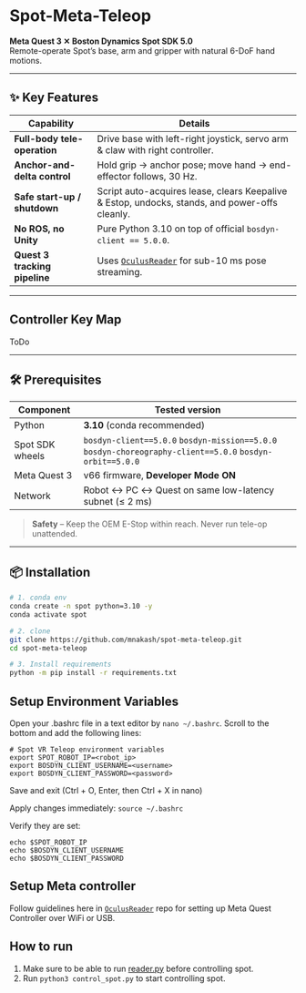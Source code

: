 # Spot-Meta-Teleop  
**Meta Quest 3 ✕ Boston Dynamics Spot SDK 5.0**  
Remote-operate Spot’s base, arm and gripper with natural 6-DoF hand motions.

---

## ✨  Key Features
| Capability | Details |
|------------|---------|
| **Full-body tele-operation** | Drive base with left-right joystick, servo arm & claw with right controller. |
| **Anchor-and-delta control** | Hold grip → anchor pose; move hand → end-effector follows, 30 Hz. |
| **Safe start-up / shutdown** | Script auto-acquires lease, clears Keepalive & Estop, undocks, stands, and power-offs cleanly. |
| **No ROS, no Unity** | Pure Python 3.10 on top of official `bosdyn-client == 5.0.0`. |
| **Quest 3 tracking pipeline** | Uses [`OculusReader`](https://github.com/OculusQuestCode/OculusReader) for sub-10 ms pose streaming. |

---

## Controller Key Map

ToDo

---

## 🛠  Prerequisites

| Component | Tested version |
|-----------|----------------|
| Python | **3.10** (conda recommended) |
| Spot SDK wheels | `bosdyn-client==5.0.0` `bosdyn-mission==5.0.0` `bosdyn-choreography-client==5.0.0` `bosdyn-orbit==5.0.0` |
| Meta Quest 3 | v66 firmware, **Developer Mode ON** |
| Network | Robot ↔ PC ↔ Quest on same low-latency subnet (≤ 2 ms) |

> **Safety** – Keep the OEM E-Stop within reach. Never run tele-op unattended.

---

## 📦 Installation

```bash
# 1. conda env
conda create -n spot python=3.10 -y
conda activate spot

# 2. clone
git clone https://github.com/mnakash/spot-meta-teleop.git
cd spot-meta-teleop

# 3. Install requirements
python -m pip install -r requirements.txt
```

## Setup Environment Variables
Open your .bashrc file in a text editor by `nano ~/.bashrc`.
Scroll to the bottom and add the following lines:
```
# Spot VR Teleop environment variables
export SPOT_ROBOT_IP=<robot_ip>
export BOSDYN_CLIENT_USERNAME=<username>
export BOSDYN_CLIENT_PASSWORD=<password>
```
Save and exit (Ctrl + O, Enter, then Ctrl + X in nano)

Apply changes immediately:
`source ~/.bashrc`

Verify they are set:
```
echo $SPOT_ROBOT_IP
echo $BOSDYN_CLIENT_USERNAME
echo $BOSDYN_CLIENT_PASSWORD
```


## Setup Meta controller
Follow guidelines here in [`OculusReader`](https://github.com/OculusQuestCode/OculusReader) repo for setting up Meta Quest Controller over WiFi or USB.

## How to run
1. Make sure to be able to run [reader.py](reader.py) before controlling spot.
2. Run `python3 control_spot.py` to start controlling spot.